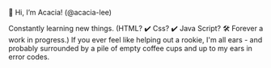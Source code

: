👋 Hi, I’m Acacia! (@acacia-lee)

Constantly learning new things. (HTML? ✔️ Css? ✔️ Java Script? 🛠️ Forever a work in progress.) 
If you ever feel like helping out a rookie, I'm all ears - and probably surrounded by a pile of empty coffee cups and up to my ears in error codes.
